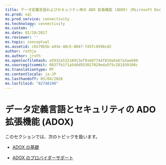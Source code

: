 ```yaml
---
title: データ定義言語およびセキュリティ用の ADO 拡張機能 (ADOX) |Microsoft Docs
ms.prod: sql
ms.prod_service: connectivity
ms.technology: connectivity
ms.custom: ''
ms.date: 01/19/2017
ms.reviewer: ''
ms.topic: conceptual
ms.assetid: c6579b5b-a93e-48c5-8847-743fc4590cd2
author: rothja
ms.author: jroth
ms.openlocfilehash: e5932a53218913ef91687744f819a5e67a3ae699
ms.sourcegitcommit: 6037fb1f1a5ddd933017029eda5f5c281939100c
ms.translationtype: MT
ms.contentlocale: ja-JP
ms.lasthandoff: 05/04/2020
ms.locfileid: "82748198"
---
```

# <a name="ado-extensions-for-data-definition-language-and-security-adox"></a>データ定義言語とセキュリティの ADO 拡張機能 (ADOX)
このセクションでは、次のトピックを扱います。  
  
-   [ADOX の基礎](../../../ado/guide/extensions/adox-fundamentals.md)  
  
-   [ADOX のプロバイダーサポート](../../../ado/guide/extensions/provider-support-for-adox-ado.md)
